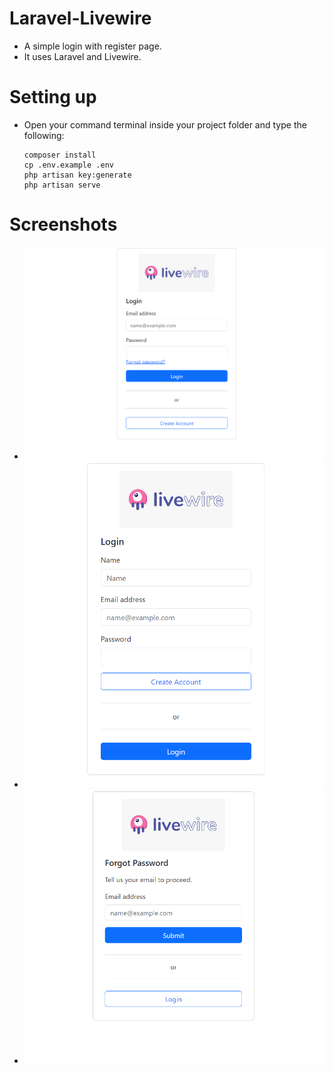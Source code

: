 # Laravel-Livewire
 * A simple login with register page.
 * It uses Laravel and Livewire.
# Setting up
 * Open your command terminal inside your project folder and type the following:
   ```
   composer install
   cp .env.example .env
   php artisan key:generate
   php artisan serve
   ```
# Screenshots
 * ![alt text](https://github.com/No-Spacing/Livewire-Login/blob/main/screenshots/sc_1.png)
 * ![alt text](https://github.com/No-Spacing/Livewire-Login/blob/main/screenshots/sc_2.png)
 * ![alt text](https://github.com/No-Spacing/Livewire-Login/blob/main/screenshots/sc_3.png)
